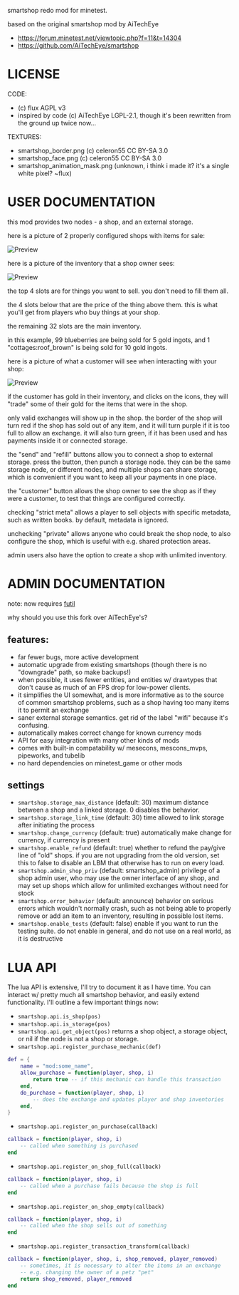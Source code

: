 smartshop redo mod for minetest.

based on the original smartshop mod by AiTechEye
* https://forum.minetest.net/viewtopic.php?f=11&t=14304
* https://github.com/AiTechEye/smartshop

# LICENSE

CODE:
* (c) flux AGPL v3
* inspired by code (c) AiTechEye LGPL-2.1, though it's been rewritten from the ground up twice now...

TEXTURES:
* smartshop_border.png (c) celeron55 CC BY-SA 3.0
* smartshop_face.png (c) celeron55 CC BY-SA 3.0
* smartshop_animation_mask.png (unknown, i think i made it? it's a single white pixel? ~flux)

# USER DOCUMENTATION

this mod provides two nodes - a shop, and an external storage.

here is a picture of 2 properly configured shops with items for sale:

![Preview](https://github.com/fluxionary/minetest-smartshop/raw/master/screenshot.png)

here is a picture of the inventory that a shop owner sees:

![Preview](https://github.com/fluxionary/minetest-smartshop/raw/master/screenshot2.png)

the top 4 slots are for things you want to sell. you don't need to fill them all.

the 4 slots below that are the price of the thing above them. this is what you'll get from players who buy things
at your shop.

the remaining 32 slots are the main inventory.

in this example, 99 blueberries are being sold for 5 gold ingots, and 1 "cottages:roof_brown" is being sold
for 10 gold ingots.

here is a picture of what a customer will see when interacting with your shop:

![Preview](https://github.com/fluxionary/minetest-smartshop/raw/master/screenshot3.png)

if the customer has gold in their inventory, and clicks on the icons, they will "trade" some of their gold
for the items that were in the shop.

only valid exchanges will show up in the shop. the border of the shop will turn red if the shop has sold
out of any item, and it will turn purple if it is too full to allow an exchange. it will also turn green,
if it has been used and has payments inside it or connected storage.

the "send" and "refill" buttons allow you to connect a shop to external storage. press the button, then punch
a storage node. they can be the same storage node, or different nodes, and multiple shops can share storage, which
is convenient if you want to keep all your payments in one place.

the "customer" button allows the shop owner to see the shop as if they were a customer, to test that things are
configured correctly.

checking "strict meta" allows a player to sell objects with specific metadata, such as written books. by
default, metadata is ignored.

unchecking "private" allows anyone who could break the shop node, to also configure the shop, which is useful
with e.g. shared protection areas.

admin users also have the option to create a shop with unlimited inventory.

# ADMIN DOCUMENTATION

note: now requires [futil](https://github.com/fluxionary/minetest-futil)

why should you use this fork over AiTechEye's?

## features:
* far fewer bugs, more active development
* automatic upgrade from existing smartshops (though there is no "downgrade" path, so make backups!)
* when possible, it uses fewer entities, and entities w/ drawtypes that don't cause as much of an FPS drop
  for low-power clients.
* it simplifies the UI somewhat, and is more informative as to the source of common smartshop problems,
  such as a shop having too many items it to permit an exchange
* saner external storage semantics. get rid of the label "wifi" because it's confusing.
* automatically makes correct change for known currency mods
* API for easy integration with many other kinds of mods
* comes with built-in compatability w/ mesecons, mescons_mvps, pipeworks, and tubelib
* no hard dependencies on minetest_game or other mods

## settings
* `smartshop.storage_max_distance` (default: 30)
  maximum distance between a shop and a linked storage. 0 disables the behavior.
* `smartshop.storage_link_time` (default: 30)
  time allowed to link storage after initiating the process
* `smartshop.change_currency` (default: true)
  automatically make change for currency, if currency is present
* `smartshop.enable_refund` (default: true)
  whether to refund the pay/give line of "old" shops. if you are not upgrading from the old version, set this to false
  to disable an LBM that otherwise has to run on every load.
* `smartshop.admin_shop_priv` (default: smartshop_admin)
  privilege of a shop admin user, who may use the owner interface of any shop, and may set up shops which allow for
  unlimited exchanges without need for stock
* `smartshop.error_behavior` (default: announce)
  behavior on serious errors which wouldn't normally crash, such as not being able to properly remove or add an item
  to an inventory, resulting in possible lost items.
* `smartshop.enable_tests` (default: false)
  enable if you want to run the testing suite. do not enable in general, and do not use on a real world, as it is
  destructive

# LUA API

The lua API is extensive, I'll try to document it as I have time. You can interact w/ pretty much all smartshop
behavior, and easily extend functionality. I'll outline a few important things now:

* `smartshop.api.is_shop(pos)`
* `smartshop.api.is_storage(pos)`
* `smartshop.api.get_object(pos)`
  returns a shop object, a storage object, or nil if the node is not a shop or storage.
* `smartshop.api.register_purchase_mechanic(def)`
```lua
def = {
    name = "mod:some_name",
    allow_purchase = function(player, shop, i)
        return true -- if this mechanic can handle this transaction
    end,
    do_purchase = function(player, shop, i)
        -- does the exchange and updates player and shop inventories
    end,
}
```
* `smartshop.api.register_on_purchase(callback)`
```lua
callback = function(player, shop, i)
    -- called when something is purchased
end
```
* `smartshop.api.register_on_shop_full(callback)`
```lua
callback = function(player, shop, i)
    -- called when a purchase fails because the shop is full
end
```
* `smartshop.api.register_on_shop_empty(callback)`
```lua
callback = function(player, shop, i)
    -- called when the shop sells out of something
end
```
* `smartshop.api.register_transaction_transform(callback)`
```lua
callback = function(player, shop, i, shop_removed, player_removed)
    -- sometimes, it is necessary to alter the items in an exchange
    -- e.g. changing the owner of a petz "pet"
    return shop_removed, player_removed
end
```
